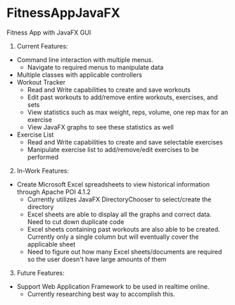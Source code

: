 # FitnessAppJavaFX
Fitness App with JavaFX GUI

1. Current Features:
- Command line interaction with multiple menus.
  - Navigate to required menus to manipulate data
- Multiple classes  with applicable controllers
- Workout Tracker
  - Read and Write capabilities to create and save workouts
  - Edit past workouts to add/remove entire workouts, exercises, and sets
  - View statistics such as max weight, reps, volume, one rep max for an exercise
  - View JavaFX graphs to see these statistics as well
- Exercise List
  - Read and Write capabilities to create and save selectable exercises
  - Manipulate exercise list to add/remove/edit exercises to be performed

2. In-Work Features:
- Create Microsoft Excel spreadsheets to view historical information through Apache POI 4.1.2
  - Currently utilizes JavaFX DirectoryChooser to select/create the directory
  - Excel sheets are able to display all the graphs and correct data. Need to cut down duplicate code
  - Excel sheets containing past workouts are also able to be created. Currently only a single column but will eventually cover the applicable sheet
  - Need to figure out how many Excel sheets/documents are required so the user doesn't have large amounts of them

3. Future Features:
- Support Web Application Framework to be used in realtime online.
  - Currently researching best way to accomplish this.
